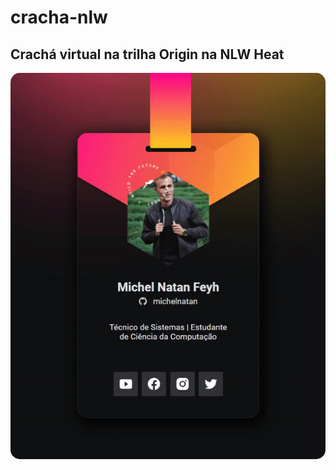 # cracha-nlw


<h2 id="Desktop resposive">Crachá virtual na trilha Origin na NLW Heat</h2>
<p align="center">
  <img 
    src="./images/cracha.gif"
    width="600px" height:"470"
    style="display: inline; border-radius: 15px; border: "
  />
